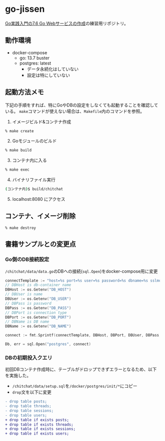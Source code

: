 # go-jissen

[Go実践入門の7.6 Go Webサービスの作成](https://github.com/mushahiroyuki/gowebprog/tree/master/ch07/14web_service)の練習用リポジトリ。

## 動作環境

* docker-compose
  * go: 13.7 buster
  * postgres: latest
    * データ永続化はしていない
    * 設定は特にしていない


## 起動方法メモ

下記の手順をすれば、特にGoやDBの設定をしなくても起動することを確認している。
`make`コマンドが使えない場合は、`Makefile`内のコマンドを参照。

1. イメージビルド&コンテナ作成
```bash
% make create
```

2. Goモジュールのビルド
```bash
% make build
```

3. コンテナ内に入る
```bash
% make exec
```

4. バイナリファイル実行
```bash
(コンテナ内)$ build/chitchat
```

5. localhost:8080 にアクセス

## コンテナ、イメージ削除

```
% make destroy
```

## 書籍サンプルとの変更点

### Go側のDB接続設定

`/chitchat/data/data.go`のDBへの接続(`sql.Open`)をdocker-compose用に変更

```go
connectTemplate := "host=%s port=%s user=%s password=%s dbname=%s sslmode=disable"
// DBHost is db-container name
DBHost := os.Getenv("DB_HOST")
// DBUser is name
DBUser := os.Getenv("DB_USER")
// DBPass is password
DBPass := os.Getenv("DB_PASS")
// DBPort is connection type
DBPort := os.Getenv("DB_PORT")
// DBName is DB name
DBName := os.Getenv("DB_NAME")

connect := fmt.Sprintf(connectTemplate, DBHost, DBPort, DBUser, DBPass, DBName)

Db, err = sql.Open("postgres", connect)
```

### DBの初期投入クエリ

初回DBコンテナ作成時に、テーブルがドロップできずエラーとなるため、以下を実施した。

* `/chitchat/data/setup.sql`を`/docker/postgres/init/*`にコピー
* `drop`文を以下に変更

```diff
- drop table posts;
- drop table threads;
- drop table sessions;
- drop table users;
+ drop table if exists posts;
+ drop table if exists threads;
+ drop table if exists sessions;
+ drop table if exists users;
```